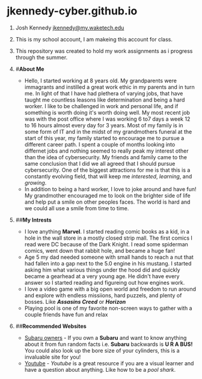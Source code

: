 # jkennedy-cyber.github.io
1. Josh Kennedy jkennedy@my.waketech.edu
2. This is my school account, I am makeing this account for class.
3. This repository was created to hold my work assignments as i progress through the summer.
4. #**About Me**
   * Hello, I started working at 8 years old. My grandparents were immagrants and instilled a great work ethic in my parents and in turn me. In light of that I have had plethera of varying jobs, that have taught me countless leasons like determination and being a hard worker. I like to be challenged in work and personal life, and if something is worth doing it's worth doing well. My most recent job was with the post office where I was working 6 to7 days a week 12 to 16 hours almost every day for 3 years. Most of my family is in some form of IT and in the midst of my grandmothers funeral at the start of this year, my family started to encourage me to pursue a different career path. I spent a couple of months looking into differnet jobs and nothing seemed to really peak my interest other than the idea of cybersecurity. My friends and family came to the same conclusion that I did we all agreed that I should pursue cybersecurity. One of the biggest attractions for me is that this is a constantly evolving field, that will keep me _interested_, _learning_, and _growing_.
   * In addition to being a hard worker, I love to joke around and have fun! My grandmother encouraged me to look on the brighter side of life and help put a smile on other peoples faces. The world is hard and we could all use a smile from time to time. 
6. ##**My Intrests**
   * I love anything **Marvel**. I started reading comic books as a kid, in a hole in the wall store in a mostly closed strip mall. The first comics I read were DC because of the Dark Knight. I read some spiderman comics, went down that rabbit hole, and became a huge fan!
   * Age 5 my dad needed someone with small hands to reach a nut that had fallen into a gap next to the 5.0 engine in his mustang. I started asking him what various things under the hood did and quickly became a gearhead at a very young age. He didn't have every answer so I started reading and figureing out how engines work.
   * I love a video game with a big open world and freedom to run around and explore with endless missiions, hard puzzels, and plenty of bosses. Like **_Assasins Creed_** or **_Horizon_**
   * Playing pool is one of my favorite non-screen ways to gather with a couple friends have fun and relax

8. ##**Recommended Websites**
   * [Subaru owners](https://forums.nasioc.com) - If you own a **Subaru** and want to know anything about it from fun random facts i.e. **Subaru** backwards is **U R A BUS!** You could also look up the bore size of your cylinders, this is a invaluable site for you!
   * [Youtube](https://www.youtube.com) - _Youtube_ is a great resource if you are a visual learner and have a question about anything. Like how to be a _pool shark_.

